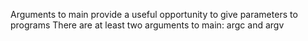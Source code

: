 Arguments to main provide a useful opportunity to give parameters to programs
There are at least two arguments to main: argc and argv
